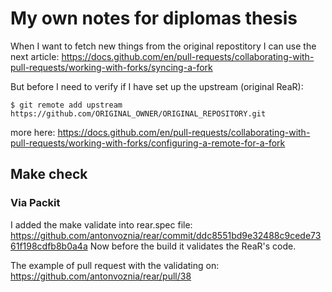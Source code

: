 # My own notes for diplomas thesis

When I want to fetch new things from the original repostitory I can use the next
article:
https://docs.github.com/en/pull-requests/collaborating-with-pull-requests/working-with-forks/syncing-a-fork

But before I need to verify if I have set up the upstream (original ReaR):
```
$ git remote add upstream https://github.com/ORIGINAL_OWNER/ORIGINAL_REPOSITORY.git
```
more here: https://docs.github.com/en/pull-requests/collaborating-with-pull-requests/working-with-forks/configuring-a-remote-for-a-fork


## Make check
### Via Packit

I added the make validate into rear.spec file:
https://github.com/antonvoznia/rear/commit/ddc8551bd9e32488c9cede7361f198cdfb8b0a4a
Now before the build it validates the ReaR's code.

The example of pull request with the validating on:
https://github.com/antonvoznia/rear/pull/38
